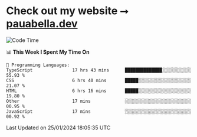 # Check out my website ⭢ [pauabella.dev](https://pauabella.dev)

<!--START_SECTION:waka-->
![Code Time](http://img.shields.io/badge/Code%20Time-2%2C905%20hrs%2031%20mins-blue)

📊 **This Week I Spent My Time On** 

```text
💬 Programming Languages: 
TypeScript               17 hrs 43 mins      ██████████████░░░░░░░░░░░   55.93 % 
CSS                      6 hrs 40 mins       █████░░░░░░░░░░░░░░░░░░░░   21.07 % 
HTML                     6 hrs 16 mins       █████░░░░░░░░░░░░░░░░░░░░   19.80 % 
Other                    17 mins             ░░░░░░░░░░░░░░░░░░░░░░░░░   00.95 % 
JavaScript               17 mins             ░░░░░░░░░░░░░░░░░░░░░░░░░   00.92 % 
```


 Last Updated on 25/01/2024 18:05:35 UTC
<!--END_SECTION:waka-->

